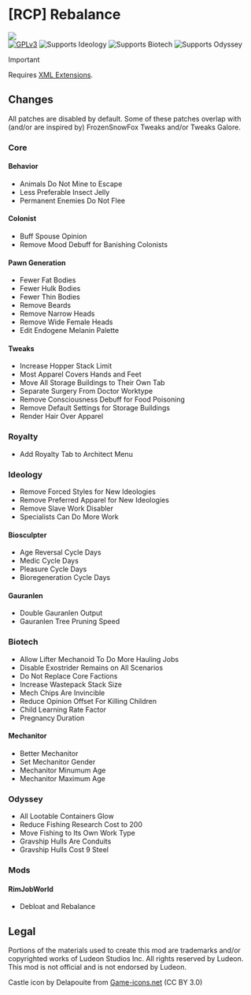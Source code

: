<!--[![GPLv3][badge-license]](https://www.gnu.org/licenses/gpl-3.0) -->
[badge-license]: https://img.shields.io/badge/License-GPLv3-lightgray
<!--![Supports Royalty][badge-dlc-royalty] supports Royalty DLC-->
[badge-dlc-royalty]: https://img.shields.io/badge/DLC-Royalty-gold
<!--![Supports Ideology][badge-dlc-ideology] supports Ideology DLC-->
[badge-dlc-ideology]: https://img.shields.io/badge/DLC-Ideology-indianred
<!--![Supports Biotech][badge-dlc-biotech] supports Biotech DLC-->
[badge-dlc-biotech]: https://img.shields.io/badge/DLC-Biotech-mediumturquoise
<!--![Supports Anomaly][badge-dlc-anomaly] supports Anomaly DLC-->
[badge-dlc-anomaly]: https://img.shields.io/badge/DLC-Anomaly-darkseagreen
<!--![Supports Odyssey][badge-dlc-odyssey] supports Odyssey DLC-->
[badge-dlc-odyssey]: https://img.shields.io/badge/DLC-Odyssey-mediumpurple

# [RCP] Rebalance
![](About/Preview.png)\
[![GPLv3][badge-license]](https://www.gnu.org/licenses/gpl-3.0) ![Supports Ideology][badge-dlc-ideology] ![Supports Biotech][badge-dlc-biotech] ![Supports Odyssey][badge-dlc-odyssey]

> [!IMPORTANT]
> Requires [XML Extensions](https://steamcommunity.com/sharedfiles/filedetails/?id=2574315206).

## Changes
All patches are disabled by default. Some of these patches overlap with (and/or are inspired by) FrozenSnowFox Tweaks and/or Tweaks Galore.

### Core
#### Behavior
- Animals Do Not Mine to Escape
- Less Preferable Insect Jelly
- Permanent Enemies Do Not Flee

#### Colonist
- Buff Spouse Opinion
- Remove Mood Debuff for Banishing Colonists

#### Pawn Generation
- Fewer Fat Bodies
- Fewer Hulk Bodies
- Fewer Thin Bodies
- Remove Beards
- Remove Narrow Heads
- Remove Wide Female Heads
- Edit Endogene Melanin Palette

#### Tweaks
- Increase Hopper Stack Limit
- Most Apparel Covers Hands and Feet
- Move All Storage Buildings to Their Own Tab
- Separate Surgery From Doctor Worktype
- Remove Consciousness Debuff for Food Poisoning
- Remove Default Settings for Storage Buildings
- Render Hair Over Apparel

### Royalty
- Add Royalty Tab to Architect Menu

### Ideology
- Remove Forced Styles for New Ideologies
- Remove Preferred Apparel for New Ideologies
- Remove Slave Work Disabler
- Specialists Can Do More Work

#### Biosculpter
- Age Reversal Cycle Days
- Medic Cycle Days
- Pleasure Cycle Days
- Bioregeneration Cycle Days

#### Gauranlen
- Double Gauranlen Output
- Gauranlen Tree Pruning Speed

### Biotech
- Allow Lifter Mechanoid To Do More Hauling Jobs
- Disable Exostrider Remains on All Scenarios
- Do Not Replace Core Factions
- Increase Wastepack Stack Size
- Mech Chips Are Invincible
- Reduce Opinion Offset For Killing Children
- Child Learning Rate Factor
- Pregnancy Duration

#### Mechanitor
- Better Mechanitor
- Set Mechanitor Gender
- Mechanitor Minumum Age
- Mechanitor Maximum Age

### Odyssey
- All Lootable Containers Glow
- Reduce Fishing Research Cost to 200
- Move Fishing to Its Own Work Type
- Gravship Hulls Are Conduits
- Gravship Hulls Cost 9 Steel

### Mods
#### RimJobWorld
- Debloat and Rebalance

## Legal
Portions of the materials used to create this mod are trademarks and/or copyrighted works of Ludeon Studios Inc. All rights reserved by Ludeon. This mod is not official and is not endorsed by Ludeon.

Castle icon by Delapouite from [Game-icons.net](https://game-icons.net/) (CC BY 3.0)